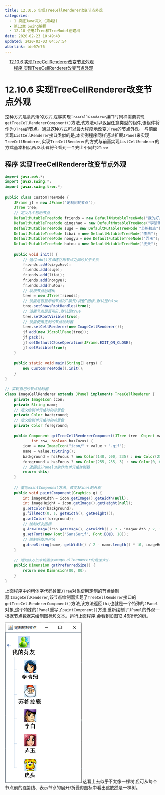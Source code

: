 ```yaml
---
title: 12.10.6 实现TreeCellRenderer改变节点外观
categories: 
  - 1 疯狂Java讲义 (第4版)
  - 第12章 Swing编程
  - 12.10 使用JTree和TreeModel创建树
date: 2020-02-23 10:49:43
updated: 2020-03-03 04:57:54
abbrlink: 1de07e76
---
```

<div id='my_toc'><a href="/JavaReadingNotes/1de07e76/#12-10-6-实现TreeCellRenderer改变节点外观" class="header_1">12.10.6 实现TreeCellRenderer改变节点外观</a>&nbsp;<br><a href="/JavaReadingNotes/1de07e76/#程序-实现TreeCellRenderer改变节点外观" class="header_2">程序 实现TreeCellRenderer改变节点外观</a>&nbsp;<br></div>
<style>.header_1{margin-left: 1em;}.header_2{margin-left: 2em;}.header_3{margin-left: 3em;}.header_4{margin-left: 4em;}.header_5{margin-left: 5em;}.header_6{margin-left: 6em;}</style>
<!--more-->
<script>if (navigator.platform.search('arm')==-1){document.getElementById('my_toc').style.display = 'none';}var e,p = document.getElementsByTagName('p');while (p.length>0) {e = p[0];e.parentElement.removeChild(e);}</script>

<!--end-->
# 12.10.6 实现TreeCellRenderer改变节点外观
这种方式是最灵活的方式,程序实现`TreeCellRenderer`接口时同样需要实现`getTreeCellRendererComponent()`方法,该方法可以返回任意类型的组件,该组件将作为`JTree`的节点。通过这种方式可以最大程度地改变`JTree`的节点外观。
与前面实现`ListCellRenderer`接口类似的是,本实例程序同样通过扩展`JPanel`来实现`TreeCellRenderer`,实现`TreeCellRenderer`的方式与前面实现`ListCellRenderer`的方式基本相似,所以读者将会看到一个完全不同的`JTree`
## 程序 实现TreeCellRenderer改变节点外观
```java
import java.awt.*;
import javax.swing.*;
import javax.swing.tree.*;

public class CustomTreeNode {
    JFrame jf = new JFrame("定制树的节点");
    JTree tree;
    // 定义几个初始节点
    DefaultMutableTreeNode friends = new DefaultMutableTreeNode("我的好友");
    DefaultMutableTreeNode qingzhao = new DefaultMutableTreeNode("李清照");
    DefaultMutableTreeNode suge = new DefaultMutableTreeNode("苏格拉底");
    DefaultMutableTreeNode libai = new DefaultMutableTreeNode("李白");
    DefaultMutableTreeNode nongyu = new DefaultMutableTreeNode("弄玉");
    DefaultMutableTreeNode hutou = new DefaultMutableTreeNode("虎头");

    public void init() {
        // 通过add()方法建立树节点之间的父子关系
        friends.add(qingzhao);
        friends.add(suge);
        friends.add(libai);
        friends.add(nongyu);
        friends.add(hutou);
        // 以根节点创建树
        tree = new JTree(friends);
        // 设置是否显示根节点的“展开/折叠”图标,默认是false
        tree.setShowsRootHandles(true);
        // 设置节点是否可见,默认是true
        tree.setRootVisible(true);
        // 设置使用定制的节点绘制器
        tree.setCellRenderer(new ImageCellRenderer());
        jf.add(new JScrollPane(tree));
        jf.pack();
        jf.setDefaultCloseOperation(JFrame.EXIT_ON_CLOSE);
        jf.setVisible(true);
    }

    public static void main(String[] args) {
        new CustomTreeNode().init();
    }
}

// 实现自己的节点绘制器
class ImageCellRenderer extends JPanel implements TreeCellRenderer {
    private ImageIcon icon;
    private String name;
    // 定义绘制单元格时的背景色
    private Color background;
    // 定义绘制单元格时的前景色
    private Color foreground;

    public Component getTreeCellRendererComponent(JTree tree, Object value, boolean sel, boolean expanded, boolean leaf,
            int row, boolean hasFocus) {
        icon = new ImageIcon("icon/" + value + ".gif");
        name = value.toString();
        background = hasFocus ? new Color(140, 200, 235) : new Color(255, 255, 255);
        foreground = hasFocus ? new Color(255, 255, 3) : new Color(0, 0, 0);
        // 返回该JPanel对象作为单元格绘制器
        return this;
    }

    // 重写paintComponent方法，改变JPanel的外观
    public void paintComponent(Graphics g) {
        int imageWidth = icon.getImage().getWidth(null);
        int imageHeight = icon.getImage().getHeight(null);
        g.setColor(background);
        g.fillRect(0, 0, getWidth(), getHeight());
        g.setColor(foreground);
        // 绘制好友图标
        g.drawImage(icon.getImage(), getWidth() / 2 - imageWidth / 2, 10, null);
        g.setFont(new Font("SansSerif", Font.BOLD, 18));
        // 绘制好友用户名
        g.drawString(name, getWidth() / 2 - name.length() * 10, imageHeight + 30);
    }

    // 通过该方法来设置该ImageCellRenderer的最佳大小
    public Dimension getPreferredSize() {
        return new Dimension(80, 80);
    }
}
```
上面程序中的粗体字代码设置`JTree`对象使用定制的节点绘制器:`ImageCellRenderer`,该节点绘制器实现了`TreeCellRenderer`接口的`getTreeCellRendererComponent()`方法,该方法返回`thi`,也就是一个特殊的`JPanel`对象,这个特殊的`JPanel`重写了`paintComponent()`方法,重新绘制了`JPanel`的外观—根据节点数据来绘制图标和文本。运行上面程序,会看到如图12.46所示的树。
<!-- CrazyJavaHandout4/Chapter12/12.10.6/1 -->
![](https://raw.githubusercontent.com/lanlan2017/images/master/CrazyJavaHandout4/Chapter12/12.10.6/1.png)
这看上去似乎不太像一棵树,但可从每个节点前的连接线、表示节点的展开/折叠的图标中看出这依然是一棵树。
